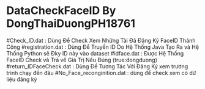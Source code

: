 # DataCheckFaceID By DongThaiDuongPH18761


#Check_ID.dat : Dùng Để Check Xem Những Tài Đã Đăng Ký FaceID Thành Công
#registration.dat : Dùng Để Truyền ID Do Hệ Thống Java Tạo Ra và Hệ Thống Python sẽ Đky ID này vào dataset
#idface.dat : Được Hệ Thống FaceID Check và Trả về Giá Trị Nếu Đúng (true:dongduong)
#return_IDFaceCheck.dat : Dùng Để Tương Tác Với Đăng Ký xem trương trình chạy đến đâu
#No_Face_reconginition.dat : dùng để check xem có dữ liệu đăng ký 